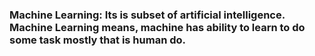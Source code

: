 
### Machine Learning: Its is subset of artificial intelligence. Machine Learning means, machine has ability to learn to do some task mostly that is human do.

